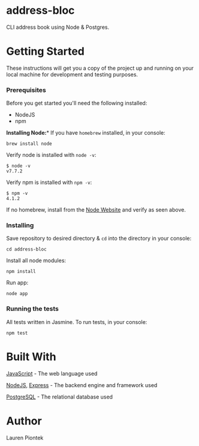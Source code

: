# address-bloc
CLI address book using Node & Postgres.

# Getting Started
These instructions will get you a copy of the project up and running on your local machine for development and testing purposes. 

### Prerequisites
Before you get started you'll need the following installed: 
- NodeJS
- npm

**Installing Node:***
If you have `homebrew` installed, in your console: 

`brew install node`

Verify node is installed with `node -v`:

```
$ node -v
v7.7.2
```

Verify npm is installed with `npm -v`:

```
$ npm -v
4.1.2
```

If no homebrew, install from the [Node Website](https://nodejs.org/en/) and verify as seen above.

### Installing
Save repository to desired directory & `cd` into the directory in your console:

`cd address-bloc`

Install all node modules:

`npm install`

Run app: 

`node app`


### Running the tests
All tests written in Jasmine. To run tests, in your console:

`npm test`

# Built With
[JavaScript](https://devdocs.io/javascript/) - The web language used

[NodeJS](https://nodejs.org/en/), [Express](https://expressjs.com/) - The backend engine and framework used

[PostgreSQL](https://www.postgresql.org/) - The relational database used


# Author
Lauren Piontek
